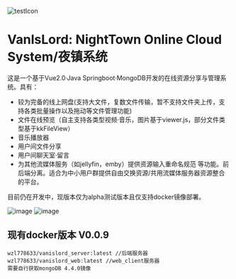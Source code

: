 ![testIcon](https://user-images.githubusercontent.com/55415793/173568881-43b09052-592d-412d-b3c2-e4e7c310cb4e.png)

# VanIsLord: NightTown Online Cloud System/夜镇系统

这是一个基于Vue2.0·Java Springboot·MongoDB开发的在线资源分享与管理系统。具有：
- 较为完备的线上网盘(支持大文件，复数文件传输，暂不支持文件夹上传，支持各类批量操作以及拖动等文件管理功能)
- 文件在线预览（自主支持各类型视频·音乐，图片基于viewer.js，部分文件类型基于kkFileView）
- 音乐播放器
- 用户间文件分享
- 用户间聊天室·留言
- 为其他流媒体服务（如jellyfin，emby）提供资源输入重命名规范
等功能。前后端分离。适合为中小用户群提供自由交换资源/共用流媒体服务器资源整合的平台。

目前仍在开发中，现版本仅为alpha测试版本且仅支持docker镜像部署。

![image](https://user-images.githubusercontent.com/55415793/173569340-9c1efaa2-3329-4129-a4f0-aa33165f1473.png)
![image](https://user-images.githubusercontent.com/55415793/173570282-483bc72d-0d5b-40a7-874b-78e9cf775a20.png)


## 现有docker版本 V0.0.9
```
wzl778633/vanislord_server:latest //后端服务器
wzl778633/vanislord_web:latest //web_client服务器
需要自行获取mongoDB 4.4.0镜像
```


